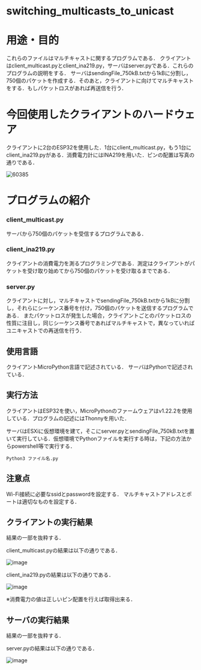 # switching_multicasts_to_unicast

# 用途・目的

これらのファイルはマルチキャストに関するプログラムである．
クライアントはclient_multicast.pyとclient_ina219.py，サーバはserver.pyである．これらのプログラムの説明をする．
サーバはsendingFile_750kB.txtから1kBに分割し，750個のパケットを作成する．そのあと，クライアントに向けてマルチキャストをする．もしパケットロスがあれば再送信を行う．

# 今回使用したクライアントのハードウェア

クライアントに2台のESP32を使用した．1台にclient_multicast.py，もう1台にclient_ina219.pyがある．消費電力計にはINA219を用いた．ピンの配置は写真の通りである．

![60385](https://github.com/user-attachments/assets/66e1658a-e784-468d-8b47-be1053069c8d)


# プログラムの紹介

### client_multicast.py
サーバから750個のパケットを受信するプログラムである．

### client_ina219.py
クライアントの消費電力を測るプログラミングである．測定はクライアントがパケットを受け取り始めてから750個のパケットを受け取るまでである．


### server.py
クライアントに対し，マルチキャストでsendingFile_750kB.txtから1kBに分割し，それらにシーケンス番号を付け，750個のパケットを送信するプログラムである．
またパケットロスが発生した場合，クライアントごとのパケットロスの性質に注目し，同じシーケンス番号であればマルチキャストで，異なっていればユニキャストでの再送信を行う．


## 使用言語
クライアントMicroPython言語で記述されている．
サーバはPythonで記述されている．

## 実行方法

クライアントはESP32を使い，MicroPythonのファームウェアはv1.22.2を使用している．プログラムの記述にはThonnyを用いた．

サーバはESXiに仮想環境を建て，そこにserver.pyとsendingFile_750kB.txtを置いて実行している．仮想環境でPythonファイルを実行する時は，下記の方法からpowershell等で実行する．
```
Python3 ファイル名.py
```

## 注意点
Wi-Fi接続に必要なssidとpasswordを設定する．
マルチキャストアドレスとポートは適切なものを設定する．

## クライアントの実行結果

結果の一部を抜粋する．

client_multicast.pyの結果は以下の通りである．

![image](https://github.com/user-attachments/assets/17ce67c3-87c4-4635-885e-b24e1b5319c9)

client_ina219.pyの結果は以下の通りである．

![image](https://github.com/user-attachments/assets/c6ec4887-ecb5-4beb-ac44-90f3da1ae982)

※消費電力の値は正しいピン配置を行えば取得出来る．




## サーバの実行結果
結果の一部を抜粋する．

server.pyの結果は以下の通りである．

![image](https://github.com/user-attachments/assets/e91ad22e-3f51-42e3-8160-96190bbd833b)







